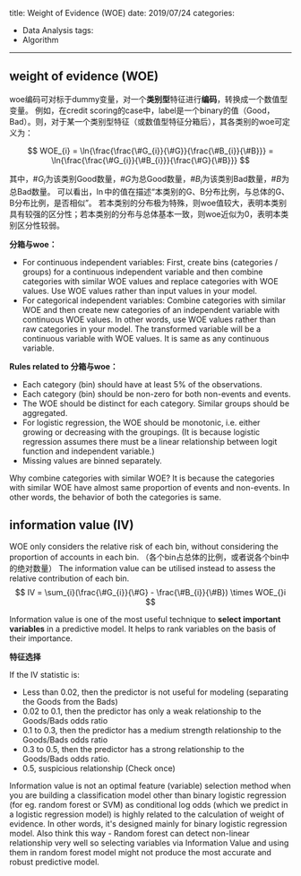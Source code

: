 title: Weight of Evidence (WOE)
date: 2019/07/24
categories:
- Data Analysis
tags:
- Algorithm
---

## weight of evidence (WOE)

woe编码可对标于dummy变量，对一个**类别型**特征进行**编码**，转换成一个数值型变量。
例如，在credit scoring的case中，label是一个binary的值（Good，Bad）。则，对于某一个类别型特征（或数值型特征分箱后），其各类别的woe可定义为：

$$
WOE_{i} = \ln{\frac{\frac{\#G_{i}}{\#G}}{\frac{\#B_{i}}{\#B}}} = \ln{\frac{\frac{\#G_{i}}{\#B_{i}}}{\frac{\#G}{\#B}}}
$$

其中，$\#G_{i}$为该类别Good数量，$\#G$为总Good数量，$\#B_{i}$为该类别Bad数量，$\#B$为总Bad数量。
可以看出，$\ln$中的值在描述“本类别的G、B分布比例，与总体的G、B分布比例，是否相似”。
若本类别的分布极为特殊，则woe值较大，表明本类别具有较强的区分性；若本类别的分布与总体基本一致，则woe近似为0，表明本类别区分性较弱。

**分箱与woe：**
- For continuous independent variables: First, create bins (categories / groups) for a continuous independent variable and then combine categories with similar WOE values and replace categories with WOE values. Use WOE values rather than input values in your model.
- For categorical independent variables: Combine categories with similar WOE and then create new categories of an independent variable with continuous WOE values. In other words, use WOE values rather than raw categories in your model. The transformed variable will be a continuous variable with WOE values. It is same as any continuous variable.

**Rules related to 分箱与woe：**
- Each category (bin) should have at least 5% of the observations.
- Each category (bin) should be non-zero for both non-events and events.
- The WOE should be distinct for each category. Similar groups should be aggregated.
- For logistic regression, the WOE should be monotonic, i.e. either growing or decreasing with the groupings. (It is because logistic regression assumes there must be a linear relationship between logit function and independent variable.)
- Missing values are binned separately.

Why combine categories with similar WOE?
It is because the categories with similar WOE have almost same proportion of events and non-events. In other words, the behavior of both the categories is same.


## information value (IV)

WOE only considers the relative risk of each bin, without considering the proportion of accounts in each bin. （各个bin占总体的比例，或者说各个bin中的绝对数量）
The information value can be utilised instead to assess the relative contribution of each bin.
$$
IV = \sum_{i}(\frac{\#G_{i}}{\#G} - \frac{\#B_{i}}{\#B}) \times WOE_{}i
$$

Information value is one of the most useful technique to **select important variables** in a predictive model. It helps to rank variables on the basis of their importance.

**特征选择**

If the IV statistic is:
- Less than 0.02, then the predictor is not useful for modeling (separating the Goods from the Bads)
- 0.02 to 0.1, then the predictor has only a weak relationship to the Goods/Bads odds ratio
- 0.1 to 0.3, then the predictor has a medium strength relationship to the Goods/Bads odds ratio
- 0.3 to 0.5, then the predictor has a strong relationship to the Goods/Bads odds ratio.
- 0.5, suspicious relationship (Check once)

Information value is not an optimal feature (variable) selection method when you are building a classification model other than binary logistic regression (for eg. random forest or SVM) as conditional log odds (which we predict in a logistic regression model) is highly related to the calculation of weight of evidence. In other words, it's designed mainly for binary logistic regression model. Also think this way - Random forest can detect non-linear relationship very well so selecting variables via Information Value and using them in random forest model might not produce the most accurate and robust predictive model.


